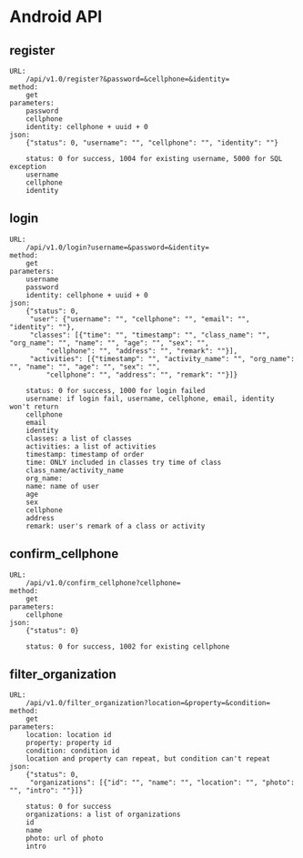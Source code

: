 Android API
====

register
----
    URL:
        /api/v1.0/register?&password=&cellphone=&identity=
    method:
        get
    parameters:
        password
        cellphone
        identity: cellphone + uuid + 0
    json:
        {"status": 0, "username": "", "cellphone": "", "identity": ""}
        
        status: 0 for success, 1004 for existing username, 5000 for SQL exception
        username
        cellphone
        identity
        
login
----
    URL:
        /api/v1.0/login?username=&password=&identity=
    method:
        get
    parameters:
        username
        password
        identity: cellphone + uuid + 0
    json:
        {"status": 0,
         "user": {"username": "", "cellphone": "", "email": "", "identity": ""},
         "classes": [{"time": "", "timestamp": "", "class_name": "", "org_name": "", "name": "", "age": "", "sex": "",
             "cellphone": "", "address": "", "remark": ""}],
         "activities": [{"timestamp": "", "activity_name": "", "org_name": "", "name": "", "age": "", "sex": "",
             "cellphone": "", "address": "", "remark": ""}]}
             
        status: 0 for success, 1000 for login failed
        username: if login fail, username, cellphone, email, identity won't return
        cellphone
        email
        identity
        classes: a list of classes
        activities: a list of activities
        timestamp: timestamp of order
        time: ONLY included in classes try time of class
        class_name/activity_name
        org_name:
        name: name of user
        age
        sex
        cellphone
        address
        remark: user's remark of a class or activity
        
        
confirm_cellphone
----
    URL:
        /api/v1.0/confirm_cellphone?cellphone=
    method:
        get
    parameters:
        cellphone
    json:
        {"status": 0}
        
        status: 0 for success, 1002 for existing cellphone
        
filter_organization
---
    URL:
        /api/v1.0/filter_organization?location=&property=&condition=
    method:
        get
    parameters:
        location: location id
        property: property id 
        condition: condition id
        location and property can repeat, but condition can't repeat
    json:
        {"status": 0,
         "organizations": [{"id": "", "name": "", "location": "", "photo": "", "intro": ""}]}
         
        status: 0 for success
        organizations: a list of organizations
        id
        name
        photo: url of photo
        intro
        